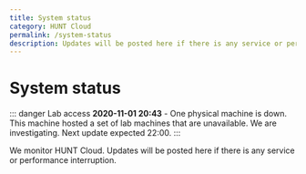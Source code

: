 ```yaml
---
title: System status
category: HUNT Cloud
permalink: /system-status
description: Updates will be posted here if there is any service or performance interruption.
---
```


# System status

::: danger Lab access
**2020-11-01 20:43** - One physical machine is down. This machine hosted a set of lab machines that are unavailable. We are investigating. Next update expected 22:00.
:::


<!--

::: tip All systems
Operational.
:::


# Colors

- Green = operational.
- Yellow = reduced performance.
- Red = some or all services are inaccessible.


# Example statement

Reduced performance reported. We are investigating. Next update expected 14:30.


# Statement construction

1. State what's reported, such as
   - Reduced performance reported.
   - Inaccessible labs reported.
   - Connection difficulties reported.

2. State what we are doing, such as
   - We are investigating.
   - We will start to investigate first thing in the morning.

3. State next expected info update, such as
   - Next update expected (e.g. 30 min after statement)

# Color examples

::: tip All systems
Operational
:::

::: warning All systems
**2020-00-00 22:46** - Reduced performance reported. We are investigating. Next update expected 23:30.
:::

::: danger Lab access
**2020-00-00 22:46** - Some labs are inaccsessible. We are investigating. Next update expected 23:30.
:::

::: danger All systems
Shut off.
:::

-->

We monitor HUNT Cloud. Updates will be posted here if there is any service or performance interruption.

